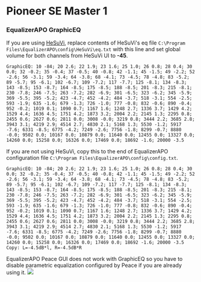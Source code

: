 # Pioneer SE Master 1
### EqualizerAPO GraphicEQ
If you are using [HeSuVi](https://sourceforge.net/projects/hesuvi/), replace contents of HeSuVi's eq file `C:\Program Files\EqualizerAPO\config\HeSuVi\eq.txt` with this line and set global volume for both channels from HeSuVi UI to **-45**.
```
GraphicEQ: 10 -84; 20 2.6; 22 1.9; 23 1.6; 25 1.0; 26 0.8; 28 0.4; 30 0.0; 32 -0.2; 35 -0.4; 37 -0.5; 40 -0.8; 42 -1.1; 45 -1.5; 49 -2.2; 52 -2.6; 56 -3.1; 59 -3.4; 64 -3.8; 68 -4.1; 73 -4.5; 78 -4.8; 83 -5.2; 89 -5.7; 95 -6.1; 102 -6.7; 109 -7.2; 117 -7.7; 125 -8.1; 134 -8.3; 143 -8.5; 153 -8.7; 164 -8.5; 175 -8.5; 188 -8.5; 201 -8.3; 215 -8.1; 230 -7.8; 246 -7.5; 263 -7.2; 282 -6.9; 301 -6.5; 323 -6.2; 345 -5.9; 369 -5.5; 395 -5.2; 423 -4.7; 452 -4.2; 484 -3.7; 518 -3.1; 554 -2.5; 593 -1.9; 635 -1.6; 679 -1.3; 726 -1.0; 777 -0.8; 832 -0.6; 890 -0.4; 952 -0.2; 1019 0.1; 1090 0.7; 1167 1.6; 1248 2.7; 1336 3.7; 1429 4.2; 1529 4.4; 1636 4.5; 1751 4.2; 1873 3.2; 2004 2.2; 2145 1.3; 2295 0.8; 2455 0.6; 2627 0.6; 2811 0.0; 3008 -0.0; 3219 0.8; 3444 2.2; 3685 2.8; 3943 3.1; 4219 2.9; 4514 2.7; 4830 2.1; 5168 1.3; 5530 -1.2; 5917 -7.6; 6331 -8.5; 6775 -4.2; 7249 -2.6; 7756 -1.8; 8299 -0.7; 8880 -0.0; 9502 0.0; 10167 0.0; 10879 0.0; 11640 0.0; 12455 0.0; 13327 0.0; 14260 0.0; 15258 0.0; 16326 0.0; 17469 0.0; 18692 -1.6; 20000 -3.5
```
If you are not using HeSuVi, copy this to the end of EqualizerAPO configuration file `C:\Program Files\EqualizerAPO\config\config.txt`.
```
GraphicEQ: 10 -84; 20 2.6; 22 1.9; 23 1.6; 25 1.0; 26 0.8; 28 0.4; 30 0.0; 32 -0.2; 35 -0.4; 37 -0.5; 40 -0.8; 42 -1.1; 45 -1.5; 49 -2.2; 52 -2.6; 56 -3.1; 59 -3.4; 64 -3.8; 68 -4.1; 73 -4.5; 78 -4.8; 83 -5.2; 89 -5.7; 95 -6.1; 102 -6.7; 109 -7.2; 117 -7.7; 125 -8.1; 134 -8.3; 143 -8.5; 153 -8.7; 164 -8.5; 175 -8.5; 188 -8.5; 201 -8.3; 215 -8.1; 230 -7.8; 246 -7.5; 263 -7.2; 282 -6.9; 301 -6.5; 323 -6.2; 345 -5.9; 369 -5.5; 395 -5.2; 423 -4.7; 452 -4.2; 484 -3.7; 518 -3.1; 554 -2.5; 593 -1.9; 635 -1.6; 679 -1.3; 726 -1.0; 777 -0.8; 832 -0.6; 890 -0.4; 952 -0.2; 1019 0.1; 1090 0.7; 1167 1.6; 1248 2.7; 1336 3.7; 1429 4.2; 1529 4.4; 1636 4.5; 1751 4.2; 1873 3.2; 2004 2.2; 2145 1.3; 2295 0.8; 2455 0.6; 2627 0.6; 2811 0.0; 3008 -0.0; 3219 0.8; 3444 2.2; 3685 2.8; 3943 3.1; 4219 2.9; 4514 2.7; 4830 2.1; 5168 1.3; 5530 -1.2; 5917 -7.6; 6331 -8.5; 6775 -4.2; 7249 -2.6; 7756 -1.8; 8299 -0.7; 8880 -0.0; 9502 0.0; 10167 0.0; 10879 0.0; 11640 0.0; 12455 0.0; 13327 0.0; 14260 0.0; 15258 0.0; 16326 0.0; 17469 0.0; 18692 -1.6; 20000 -3.5
Copy: L=-4.5dB*l, R=-4.5dB*R
```
EqualizerAPO Peace GUI does not work with GraphicEQ so you have to disable parametric equalization configured by Peace if you are already using it.
![](https://raw.githubusercontent.com/jaakkopasanen/AutoEq/master/results/Headphone.com/innerfidelity/onear/Pioneer%20SE%20Master%201/Pioneer%20SE%20Master%201.png)
